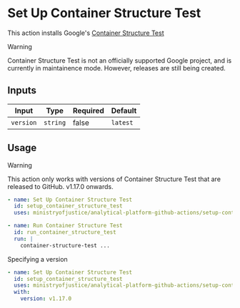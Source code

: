 # Set Up Container Structure Test

This action installs Google's [Container Structure Test](https://github.com/GoogleContainerTools/container-structure-test)

> [!WARNING]
> Container Structure Test is not an officially supported Google project, and is currently in maintainence mode.
> However, releases are still being created.

## Inputs

| Input     | Type     | Required | Default  |
| --------- | -------- | -------- | -------- |
| `version` | `string` | false    | `latest` |

## Usage

> [!WARNING]
> This action only works with versions of Container Structure Test that are released to GitHub.
> v1.17.0 onwards.

```yaml
- name: Set Up Container Structure Test
  id: setup_container_structure_test
  uses: ministryofjustice/analytical-platform-github-actions/setup-container-structure-test@<commit SHA> # <version>

- name: Run Container Structure Test
  id: run_container_structure_test
  run: |
    container-structure-test ...
```

Specifying a version

```yaml
- name: Set Up Container Structure Test
  id: setup_container_structure_test
  uses: ministryofjustice/analytical-platform-github-actions/setup-container-structure-test@<commit SHA> # <version>
  with:
    version: v1.17.0
```
